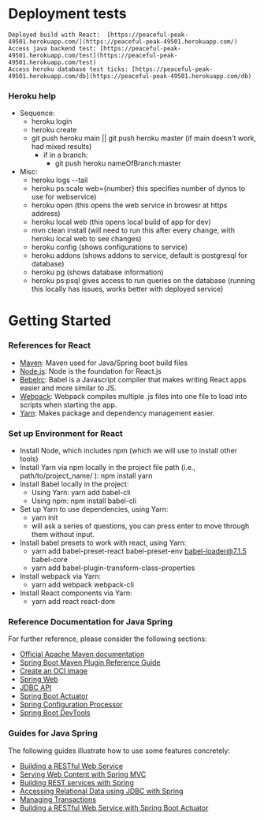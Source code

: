 # Deployment tests
    Deployed build with React:  [https://peaceful-peak-49501.herokuapp.com/](https://peaceful-peak-49501.herokuapp.com/)
    Access java backend test: [https://peaceful-peak-49501.herokuapp.com/test](https://peaceful-peak-49501.herokuapp.com/test)
    Access heroku database test ticks: [https://peaceful-peak-49501.herokuapp.com/db](https://peaceful-peak-49501.herokuapp.com/db)

### Heroku help
- Sequence:
    - heroku login
    - heroku create
    - git push heroku main || git push heroku master (if main doesn't work, had mixed results)
        - if in a branch:
            - git push heroku nameOfBranch:master
- Misc:
    - heroku logs --tail
    - heroku ps:scale web={number}  this specifies number of dynos to use for webservice)
    - heroku open (this opens the web service in browesr at https address)
    - heroku local web (this opens local build of app for dev)
    - mvn clean install (will need to run this after every change, with heroku local web to see changes)
    - heroku config (shows configurations to service)
    - heroku addons (shows addons to service, default is postgresql for database)
    - heroku pg (shows database information)
    - heroku ps:psql gives access to run queries on the database (running this locally has issues, works better with deployed service)

# Getting Started

### References for React
* [Maven](https://maven.apache.org/install.html):
Maven used for Java/Spring boot build files
* [Node.js](https://nodejs.org/en/download/): 
Node is the foundation for React.js
* [Bebelrc](https://babeljs.io/docs/en/): 
Babel is a Javascript compiler that makes writing React apps easier and more similar to JS.
* [Webpack](https://webpack.js.org/): 
Webpack compiles multiple .js files into one file to load into scripts when starting the app. 
* [Yarn](https://classic.yarnpkg.com/en/):
Makes package and dependency management easier.

### Set up Environment for React
- Install Node, which  includes npm (which we will use to install other tools)
- Install Yarn via npm locally in the project file path (i.e., path/to/project_name/ ): npm install yarn 
- Install Babel locally in the project:
    - Using Yarn:  yarn add babel-cli
    - Using npm: npm install babel-cli
- Set up Yarn to use dependencies, using Yarn:
    - yarn init
    - will ask a series of questions, you can press enter to move through them without input.
- Install babel presets to work with react, using Yarn:  
    - yarn add babel-preset-react babel-preset-env babel-loader@7.1.5 babel-core
    - yarn add babel-plugin-transform-class-properties
- Install webpack via Yarn:
    - yarn add webpack webpack-cli
- Install React components via Yarn:
    - yarn add react react-dom





### Reference Documentation for Java Spring
For further reference, please consider the following sections:

* [Official Apache Maven documentation](https://maven.apache.org/guides/index.html)
* [Spring Boot Maven Plugin Reference Guide](https://docs.spring.io/spring-boot/docs/2.3.4.RELEASE/maven-plugin/reference/html/)
* [Create an OCI image](https://docs.spring.io/spring-boot/docs/2.3.4.RELEASE/maven-plugin/reference/html/#build-image)
* [Spring Web](https://docs.spring.io/spring-boot/docs/2.3.4.RELEASE/reference/htmlsingle/#boot-features-developing-web-applications)
* [JDBC API](https://docs.spring.io/spring-boot/docs/2.3.4.RELEASE/reference/htmlsingle/#boot-features-sql)
* [Spring Boot Actuator](https://docs.spring.io/spring-boot/docs/2.3.4.RELEASE/reference/htmlsingle/#production-ready)
* [Spring Configuration Processor](https://docs.spring.io/spring-boot/docs/2.3.4.RELEASE/reference/htmlsingle/#configuration-metadata-annotation-processor)
* [Spring Boot DevTools](https://docs.spring.io/spring-boot/docs/2.3.4.RELEASE/reference/htmlsingle/#using-boot-devtools)

### Guides for Java Spring
The following guides illustrate how to use some features concretely:

* [Building a RESTful Web Service](https://spring.io/guides/gs/rest-service/)
* [Serving Web Content with Spring MVC](https://spring.io/guides/gs/serving-web-content/)
* [Building REST services with Spring](https://spring.io/guides/tutorials/bookmarks/)
* [Accessing Relational Data using JDBC with Spring](https://spring.io/guides/gs/relational-data-access/)
* [Managing Transactions](https://spring.io/guides/gs/managing-transactions/)
* [Building a RESTful Web Service with Spring Boot Actuator](https://spring.io/guides/gs/actuator-service/)

